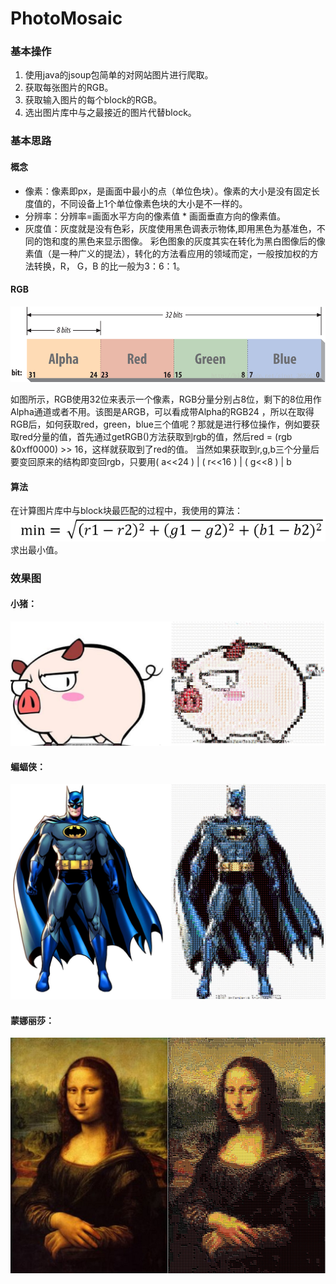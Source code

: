   

# PhotoMosaic
### 基本操作
1. 使用java的jsoup包简单的对网站图片进行爬取。
2. 获取每张图片的RGB。
3. 获取输入图片的每个block的RGB。
4. 选出图片库中与之最接近的图片代替block。

### 基本思路
#### 概念
* 像素：像素即px，是画面中最小的点（单位色块）。像素的大小是没有固定长度值的，不同设备上1个单位像素色块的大小是不一样的。
* 分辨率：分辨率=画面水平方向的像素值 * 画面垂直方向的像素值。
* 灰度值：灰度就是没有色彩，灰度使用黑色调表示物体,即用黑色为基准色，不同的饱和度的黑色来显示图像。
彩色图象的灰度其实在转化为黑白图像后的像素值（是一种广义的提法），转化的方法看应用的领域而定，一般按加权的方法转换，R， G，B 的比一般为3：6：1。
#### RGB        
![](ComparePicture/RGB.png)

如图所示，RGB使用32位来表示一个像素，RGB分量分别占8位，剩下的8位用作Alpha通道或者不用。该图是ARGB，可以看成带Alpha的RGB24
，所以在取得RGB后，如何获取red，green，blue三个值呢？那就是进行移位操作，例如要获取red分量的值，首先通过getRGB()方法获取到rgb的值，然后red = (rgb &0xff0000) >> 16，这样就获取到了red的值。
当然如果获取到r,g,b三个分量后要变回原来的结构即变回rgb，只要用( a<<24 ) | ( r<<16 ) | ( g<<8 ) | b
#### 算法
在计算图片库中与block块最匹配的过程中，我使用的算法：   
![](ComparePicture/gongsi.png)  
求出最小值。
### 效果图
#### 小猪：
![](ComparePicture/Pig.jpg)
#### 蝙蝠侠：
![](ComparePicture/Batman1.jpg)
#### 蒙娜丽莎：
![](ComparePicture/Monalisa.jpg)
